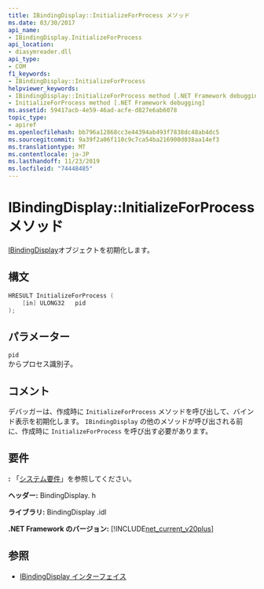 ```yaml
---
title: IBindingDisplay::InitializeForProcess メソッド
ms.date: 03/30/2017
api_name:
- IBindingDisplay.InitializeForProcess
api_location:
- diasymreader.dll
api_type:
- COM
f1_keywords:
- IBindingDisplay::InitializeForProcess
helpviewer_keywords:
- IBindingDisplay::InitializeForProcess method [.NET Framework debugging]
- InitializeForProcess method [.NET Framework debugging]
ms.assetid: 59417acb-4e59-46ad-acfe-d827e6ab6078
topic_type:
- apiref
ms.openlocfilehash: bb796a12868cc3e44394ab493f7838dc48ab4dc5
ms.sourcegitcommit: 9a39f2a06f110c9c7ca54ba216900d038aa14ef3
ms.translationtype: MT
ms.contentlocale: ja-JP
ms.lasthandoff: 11/23/2019
ms.locfileid: "74448485"
---
```

# <a name="ibindingdisplayinitializeforprocess-method"></a>IBindingDisplay::InitializeForProcess メソッド
[IBindingDisplay](../../../../docs/framework/unmanaged-api/diagnostics/ibindingdisplay-interface.md)オブジェクトを初期化します。  
  
## <a name="syntax"></a>構文  
  
```cpp  
HRESULT InitializeForProcess (  
    [in] ULONG32   pid  
);  
```  
  
## <a name="parameters"></a>パラメーター  
 `pid`  
 からプロセス識別子。  
  
## <a name="remarks"></a>コメント  
 デバッガーは、作成時に `InitializeForProcess` メソッドを呼び出して、バインド表示を初期化します。 `IBindingDisplay` の他のメソッドが呼び出される前に、作成時に `InitializeForProcess` を呼び出す必要があります。  
  
## <a name="requirements"></a>要件  
 **:** 「[システム要件](../../../../docs/framework/get-started/system-requirements.md)」を参照してください。  
  
 **ヘッダー:** BindingDisplay. h  
  
 **ライブラリ:** BindingDisplay .idl  
  
 **.NET Framework のバージョン:** [!INCLUDE[net_current_v20plus](../../../../includes/net-current-v20plus-md.md)]  
  
## <a name="see-also"></a>参照

- [IBindingDisplay インターフェイス](../../../../docs/framework/unmanaged-api/diagnostics/ibindingdisplay-interface.md)
